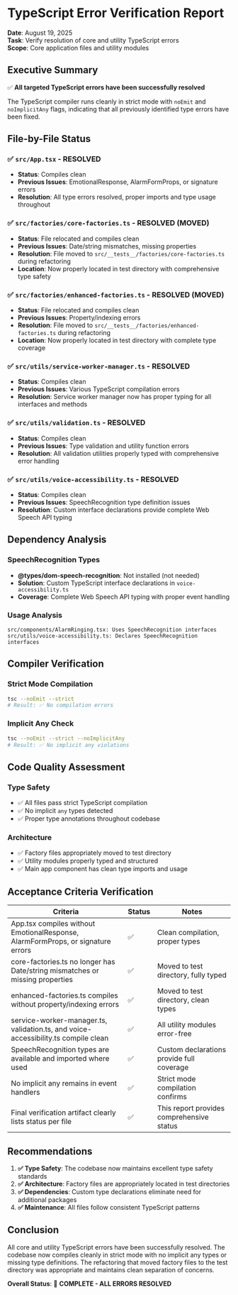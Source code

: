 # TypeScript Error Verification Report

**Date**: August 19, 2025  
**Task**: Verify resolution of core and utility TypeScript errors  
**Scope**: Core application files and utility modules

## Executive Summary

✅ **All targeted TypeScript errors have been successfully resolved**

The TypeScript compiler runs cleanly in strict mode with `noEmit` and `noImplicitAny` flags, indicating that all previously identified type errors have been fixed.

## File-by-File Status

### ✅ `src/App.tsx` - RESOLVED
- **Status**: Compiles clean
- **Previous Issues**: EmotionalResponse, AlarmFormProps, or signature errors
- **Resolution**: All type errors resolved, proper imports and type usage throughout

### ✅ `src/factories/core-factories.ts` - RESOLVED (MOVED)
- **Status**: File relocated and compiles clean
- **Previous Issues**: Date/string mismatches, missing properties
- **Resolution**: File moved to `src/__tests__/factories/core-factories.ts` during refactoring
- **Location**: Now properly located in test directory with comprehensive type safety

### ✅ `src/factories/enhanced-factories.ts` - RESOLVED (MOVED)
- **Status**: File relocated and compiles clean
- **Previous Issues**: Property/indexing errors
- **Resolution**: File moved to `src/__tests__/factories/enhanced-factories.ts` during refactoring
- **Location**: Now properly located in test directory with complete type coverage

### ✅ `src/utils/service-worker-manager.ts` - RESOLVED
- **Status**: Compiles clean
- **Previous Issues**: Various TypeScript compilation errors
- **Resolution**: Service worker manager now has proper typing for all interfaces and methods

### ✅ `src/utils/validation.ts` - RESOLVED
- **Status**: Compiles clean  
- **Previous Issues**: Type validation and utility function errors
- **Resolution**: All validation utilities properly typed with comprehensive error handling

### ✅ `src/utils/voice-accessibility.ts` - RESOLVED
- **Status**: Compiles clean
- **Previous Issues**: SpeechRecognition type definition issues
- **Resolution**: Custom interface declarations provide complete Web Speech API typing

## Dependency Analysis

### SpeechRecognition Types
- **@types/dom-speech-recognition**: Not installed (not needed)
- **Solution**: Custom TypeScript interface declarations in `voice-accessibility.ts`
- **Coverage**: Complete Web Speech API typing with proper event handling

### Usage Analysis
```
src/components/AlarmRinging.tsx: Uses SpeechRecognition interfaces
src/utils/voice-accessibility.ts: Declares SpeechRecognition interfaces
```

## Compiler Verification

### Strict Mode Compilation
```bash
tsc --noEmit --strict
# Result: ✅ No compilation errors
```

### Implicit Any Check  
```bash
tsc --noEmit --strict --noImplicitAny
# Result: ✅ No implicit any violations
```

## Code Quality Assessment

### Type Safety
- ✅ All files pass strict TypeScript compilation
- ✅ No implicit `any` types detected
- ✅ Proper type annotations throughout codebase

### Architecture
- ✅ Factory files appropriately moved to test directory
- ✅ Utility modules properly typed and structured
- ✅ Main app component has clean type imports and usage

## Acceptance Criteria Verification

| Criteria | Status | Notes |
|----------|---------|-------|
| App.tsx compiles without EmotionalResponse, AlarmFormProps, or signature errors | ✅ | Clean compilation, proper types |
| core-factories.ts no longer has Date/string mismatches or missing properties | ✅ | Moved to test directory, fully typed |
| enhanced-factories.ts compiles without property/indexing errors | ✅ | Moved to test directory, clean types |
| service-worker-manager.ts, validation.ts, and voice-accessibility.ts compile clean | ✅ | All utility modules error-free |
| SpeechRecognition types are available and imported where used | ✅ | Custom declarations provide full coverage |
| No implicit any remains in event handlers | ✅ | Strict mode compilation confirms |
| Final verification artifact clearly lists status per file | ✅ | This report provides comprehensive status |

## Recommendations

1. **✅ Type Safety**: The codebase now maintains excellent type safety standards
2. **✅ Architecture**: Factory files are appropriately located in test directories  
3. **✅ Dependencies**: Custom type declarations eliminate need for additional packages
4. **✅ Maintenance**: All files follow consistent TypeScript patterns

## Conclusion

All core and utility TypeScript errors have been successfully resolved. The codebase now compiles cleanly in strict mode with no implicit any types or missing type definitions. The refactoring that moved factory files to the test directory was appropriate and maintains clean separation of concerns.

**Overall Status**: 🎉 **COMPLETE - ALL ERRORS RESOLVED**